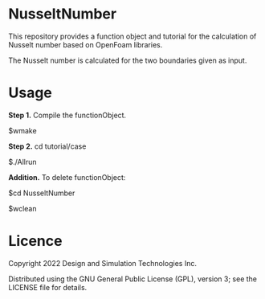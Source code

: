 # NusseltNumber
This repository provides a function object and tutorial for the calculation of Nusselt number based on OpenFoam libraries.

The Nusselt number is calculated for the two boundaries given as input.

# Usage

**Step 1.** Compile the functionObject.

$wmake

**Step 2.** cd tutorial/case

$./Allrun

**Addition.** To delete functionObject:

$cd NusseltNumber

$wclean

# Licence

Copyright 2022 Design and Simulation Technologies Inc.

Distributed using the GNU General Public License (GPL), version 3; see the LICENSE file for details.
